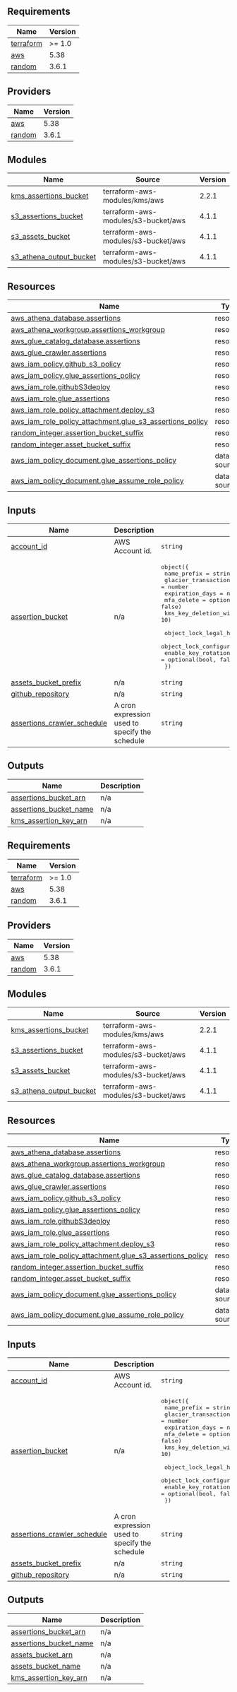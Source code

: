 ## Requirements

| Name | Version |
|------|---------|
| <a name="requirement_terraform"></a> [terraform](#requirement\_terraform) | >= 1.0 |
| <a name="requirement_aws"></a> [aws](#requirement\_aws) | 5.38 |
| <a name="requirement_random"></a> [random](#requirement\_random) | 3.6.1 |

## Providers

| Name | Version |
|------|---------|
| <a name="provider_aws"></a> [aws](#provider\_aws) | 5.38 |
| <a name="provider_random"></a> [random](#provider\_random) | 3.6.1 |

## Modules

| Name | Source | Version |
|------|--------|---------|
| <a name="module_kms_assertions_bucket"></a> [kms\_assertions\_bucket](#module\_kms\_assertions\_bucket) | terraform-aws-modules/kms/aws | 2.2.1 |
| <a name="module_s3_assertions_bucket"></a> [s3\_assertions\_bucket](#module\_s3\_assertions\_bucket) | terraform-aws-modules/s3-bucket/aws | 4.1.1 |
| <a name="module_s3_assets_bucket"></a> [s3\_assets\_bucket](#module\_s3\_assets\_bucket) | terraform-aws-modules/s3-bucket/aws | 4.1.1 |
| <a name="module_s3_athena_output_bucket"></a> [s3\_athena\_output\_bucket](#module\_s3\_athena\_output\_bucket) | terraform-aws-modules/s3-bucket/aws | 4.1.1 |

## Resources

| Name | Type |
|------|------|
| [aws_athena_database.assertions](https://registry.terraform.io/providers/hashicorp/aws/5.38/docs/resources/athena_database) | resource |
| [aws_athena_workgroup.assertions_workgroup](https://registry.terraform.io/providers/hashicorp/aws/5.38/docs/resources/athena_workgroup) | resource |
| [aws_glue_catalog_database.assertions](https://registry.terraform.io/providers/hashicorp/aws/5.38/docs/resources/glue_catalog_database) | resource |
| [aws_glue_crawler.assertions](https://registry.terraform.io/providers/hashicorp/aws/5.38/docs/resources/glue_crawler) | resource |
| [aws_iam_policy.github_s3_policy](https://registry.terraform.io/providers/hashicorp/aws/5.38/docs/resources/iam_policy) | resource |
| [aws_iam_policy.glue_assertions_policy](https://registry.terraform.io/providers/hashicorp/aws/5.38/docs/resources/iam_policy) | resource |
| [aws_iam_role.githubS3deploy](https://registry.terraform.io/providers/hashicorp/aws/5.38/docs/resources/iam_role) | resource |
| [aws_iam_role.glue_assertions](https://registry.terraform.io/providers/hashicorp/aws/5.38/docs/resources/iam_role) | resource |
| [aws_iam_role_policy_attachment.deploy_s3](https://registry.terraform.io/providers/hashicorp/aws/5.38/docs/resources/iam_role_policy_attachment) | resource |
| [aws_iam_role_policy_attachment.glue_s3_assertions_policy](https://registry.terraform.io/providers/hashicorp/aws/5.38/docs/resources/iam_role_policy_attachment) | resource |
| [random_integer.assertion_bucket_suffix](https://registry.terraform.io/providers/hashicorp/random/3.6.1/docs/resources/integer) | resource |
| [random_integer.asset_bucket_suffix](https://registry.terraform.io/providers/hashicorp/random/3.6.1/docs/resources/integer) | resource |
| [aws_iam_policy_document.glue_assertions_policy](https://registry.terraform.io/providers/hashicorp/aws/5.38/docs/data-sources/iam_policy_document) | data source |
| [aws_iam_policy_document.glue_assume_role_policy](https://registry.terraform.io/providers/hashicorp/aws/5.38/docs/data-sources/iam_policy_document) | data source |

## Inputs

| Name | Description | Type | Default | Required |
|------|-------------|------|---------|:--------:|
| <a name="input_account_id"></a> [account\_id](#input\_account\_id) | AWS Account id. | `string` | n/a | yes |
| <a name="input_assertion_bucket"></a> [assertion\_bucket](#input\_assertion\_bucket) | n/a | <pre>object({<br>    name_prefix                     = string<br>    glacier_transaction_days        = number<br>    expiration_days                 = number<br>    mfa_delete                      = optional(bool, false)<br>    kms_key_deletion_window_in_days = optional(number, 10)<br><br>    object_lock_legal_hold_status = optional(bool, false)<br>    object_lock_configuration     = optional(any, null)<br>    enable_key_rotation           = optional(bool, false)<br>  })</pre> | n/a | yes |
| <a name="input_assets_bucket_prefix"></a> [assets\_bucket\_prefix](#input\_assets\_bucket\_prefix) | n/a | `string` | n/a | yes |
| <a name="input_github_repository"></a> [github\_repository](#input\_github\_repository) | n/a | `string` | n/a | yes |
| <a name="input_assertions_crawler_schedule"></a> [assertions\_crawler\_schedule](#input\_assertions\_crawler\_schedule) | A cron expression used to specify the schedule | `string` | `null` | no |

## Outputs

| Name | Description |
|------|-------------|
| <a name="output_assertions_bucket_arn"></a> [assertions\_bucket\_arn](#output\_assertions\_bucket\_arn) | n/a |
| <a name="output_assertions_bucket_name"></a> [assertions\_bucket\_name](#output\_assertions\_bucket\_name) | n/a |
| <a name="output_kms_assertion_key_arn"></a> [kms\_assertion\_key\_arn](#output\_kms\_assertion\_key\_arn) | n/a |

<!-- BEGIN_TF_DOCS -->
## Requirements

| Name | Version |
|------|---------|
| <a name="requirement_terraform"></a> [terraform](#requirement\_terraform) | >= 1.0 |
| <a name="requirement_aws"></a> [aws](#requirement\_aws) | 5.38 |
| <a name="requirement_random"></a> [random](#requirement\_random) | 3.6.1 |

## Providers

| Name | Version |
|------|---------|
| <a name="provider_aws"></a> [aws](#provider\_aws) | 5.38 |
| <a name="provider_random"></a> [random](#provider\_random) | 3.6.1 |

## Modules

| Name | Source | Version |
|------|--------|---------|
| <a name="module_kms_assertions_bucket"></a> [kms\_assertions\_bucket](#module\_kms\_assertions\_bucket) | terraform-aws-modules/kms/aws | 2.2.1 |
| <a name="module_s3_assertions_bucket"></a> [s3\_assertions\_bucket](#module\_s3\_assertions\_bucket) | terraform-aws-modules/s3-bucket/aws | 4.1.1 |
| <a name="module_s3_assets_bucket"></a> [s3\_assets\_bucket](#module\_s3\_assets\_bucket) | terraform-aws-modules/s3-bucket/aws | 4.1.1 |
| <a name="module_s3_athena_output_bucket"></a> [s3\_athena\_output\_bucket](#module\_s3\_athena\_output\_bucket) | terraform-aws-modules/s3-bucket/aws | 4.1.1 |

## Resources

| Name | Type |
|------|------|
| [aws_athena_database.assertions](https://registry.terraform.io/providers/hashicorp/aws/5.38/docs/resources/athena_database) | resource |
| [aws_athena_workgroup.assertions_workgroup](https://registry.terraform.io/providers/hashicorp/aws/5.38/docs/resources/athena_workgroup) | resource |
| [aws_glue_catalog_database.assertions](https://registry.terraform.io/providers/hashicorp/aws/5.38/docs/resources/glue_catalog_database) | resource |
| [aws_glue_crawler.assertions](https://registry.terraform.io/providers/hashicorp/aws/5.38/docs/resources/glue_crawler) | resource |
| [aws_iam_policy.github_s3_policy](https://registry.terraform.io/providers/hashicorp/aws/5.38/docs/resources/iam_policy) | resource |
| [aws_iam_policy.glue_assertions_policy](https://registry.terraform.io/providers/hashicorp/aws/5.38/docs/resources/iam_policy) | resource |
| [aws_iam_role.githubS3deploy](https://registry.terraform.io/providers/hashicorp/aws/5.38/docs/resources/iam_role) | resource |
| [aws_iam_role.glue_assertions](https://registry.terraform.io/providers/hashicorp/aws/5.38/docs/resources/iam_role) | resource |
| [aws_iam_role_policy_attachment.deploy_s3](https://registry.terraform.io/providers/hashicorp/aws/5.38/docs/resources/iam_role_policy_attachment) | resource |
| [aws_iam_role_policy_attachment.glue_s3_assertions_policy](https://registry.terraform.io/providers/hashicorp/aws/5.38/docs/resources/iam_role_policy_attachment) | resource |
| [random_integer.assertion_bucket_suffix](https://registry.terraform.io/providers/hashicorp/random/3.6.1/docs/resources/integer) | resource |
| [random_integer.asset_bucket_suffix](https://registry.terraform.io/providers/hashicorp/random/3.6.1/docs/resources/integer) | resource |
| [aws_iam_policy_document.glue_assertions_policy](https://registry.terraform.io/providers/hashicorp/aws/5.38/docs/data-sources/iam_policy_document) | data source |
| [aws_iam_policy_document.glue_assume_role_policy](https://registry.terraform.io/providers/hashicorp/aws/5.38/docs/data-sources/iam_policy_document) | data source |

## Inputs

| Name | Description | Type | Default | Required |
|------|-------------|------|---------|:--------:|
| <a name="input_account_id"></a> [account\_id](#input\_account\_id) | AWS Account id. | `string` | n/a | yes |
| <a name="input_assertion_bucket"></a> [assertion\_bucket](#input\_assertion\_bucket) | n/a | <pre>object({<br>    name_prefix                     = string<br>    glacier_transaction_days        = number<br>    expiration_days                 = number<br>    mfa_delete                      = optional(bool, false)<br>    kms_key_deletion_window_in_days = optional(number, 10)<br><br>    object_lock_legal_hold_status = optional(bool, false)<br>    object_lock_configuration     = optional(any, null)<br>    enable_key_rotation           = optional(bool, false)<br>  })</pre> | n/a | yes |
| <a name="input_assertions_crawler_schedule"></a> [assertions\_crawler\_schedule](#input\_assertions\_crawler\_schedule) | A cron expression used to specify the schedule | `string` | `null` | no |
| <a name="input_assets_bucket_prefix"></a> [assets\_bucket\_prefix](#input\_assets\_bucket\_prefix) | n/a | `string` | n/a | yes |
| <a name="input_github_repository"></a> [github\_repository](#input\_github\_repository) | n/a | `string` | n/a | yes |

## Outputs

| Name | Description |
|------|-------------|
| <a name="output_assertions_bucket_arn"></a> [assertions\_bucket\_arn](#output\_assertions\_bucket\_arn) | n/a |
| <a name="output_assertions_bucket_name"></a> [assertions\_bucket\_name](#output\_assertions\_bucket\_name) | n/a |
| <a name="output_assets_bucket_arn"></a> [assets\_bucket\_arn](#output\_assets\_bucket\_arn) | n/a |
| <a name="output_assets_bucket_name"></a> [assets\_bucket\_name](#output\_assets\_bucket\_name) | n/a |
| <a name="output_kms_assertion_key_arn"></a> [kms\_assertion\_key\_arn](#output\_kms\_assertion\_key\_arn) | n/a |
<!-- END_TF_DOCS -->